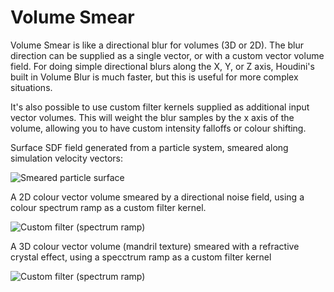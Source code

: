 # Volume Smear

Volume Smear is like a directional blur for volumes (3D or 2D). The blur direction can be supplied as a single vector, or with a custom vector volume field. For doing simple directional blurs along the X, Y, or Z axis, Houdini's built in Volume Blur is much faster, but this is useful for more complex situations.

It's also possible to use custom filter kernels supplied as additional input vector volumes. This will weight the blur samples by the x axis of the volume, allowing you to have custom intensity falloffs or colour shifting.

Surface SDF field generated from a particle system, smeared along simulation velocity vectors:

![Smeared particle surface](https://github.com/mattebb/hda/raw/master/examples/images/volume_smear_particles.jpg)


A 2D colour vector volume smeared by a directional noise field, using a colour spectrum ramp as a custom filter kernel.

![Custom filter (spectrum ramp)](https://github.com/mattebb/hda/raw/master/examples/images/volume_smear_spectrum.gif)

A 3D colour vector volume (mandril texture) smeared with a refractive crystal effect, using a specctrum ramp as a custom filter kernel

![Custom filter (spectrum ramp)](https://github.com/mattebb/hda/raw/master/examples/images/volume_smear_mandril.gif)
